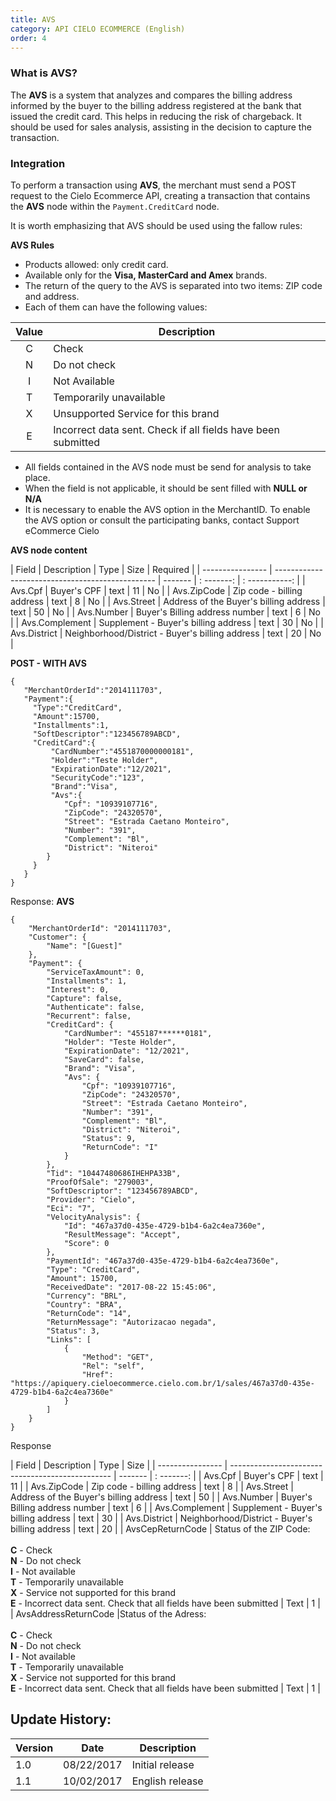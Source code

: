 ```yaml
---
title: AVS
category: API CIELO ECOMMERCE (English)
order: 4
---
```


### What is AVS?


The **AVS** is a system that analyzes and compares the billing address informed by the buyer to the billing address registered at the bank that issued the credit card. 
This helps in reducing the risk of chargeback. It should be used for sales analysis, assisting in the decision to capture the transaction.

### Integration

To perform a transaction using **AVS**, the merchant must send a POST request to the Cielo Ecommerce API, creating a transaction that contains the **AVS** node within the `Payment.CreditCard` node.

It is worth emphasizing that AVS should be used using the fallow rules:

**AVS Rules**

* Products allowed: only credit card.
* Available only for the **Visa, MasterCard and Amex** brands.
* The return of the query to the AVS is separated into two items: ZIP code and address.
* Each of them can have the following values:

 
| Value | Description                                                  |
|:-----:|--------------------------------------------------------------|
|     C | Check                                                        |
|     N | Do not check                                                 |
|     I | Not Available                                                |
|     T | Temporarily unavailable                                      |
|     X | Unsupported Service for this brand                           |
|     E | Incorrect data sent. Check if all fields have been submitted |

* All fields contained in the AVS node must be send for analysis to take place.
* When the field is not applicable, it should be sent filled with **NULL or N/A**
* It is necessary to enable the AVS option in the MerchantID. To enable the AVS option or consult the participating banks, contact Support eCommerce Cielo

**AVS node content**

| Field            | Description                                      | Type    | Size       | Required       |
| ---------------- | ------------------------------------------------ | ------- | : -------: | : -----------: |
| Avs.Cpf          | Buyer's CPF                                      | text    | 11         | No             |
| Avs.ZipCode      | Zip code - billing address                       | text    | 8          | No             |
| Avs.Street       | Address of the Buyer's billing address           | text    | 50         | No             |
| Avs.Number       | Buyer's Billing address number                   | text    | 6          | No             |
| Avs.Complement   | Supplement - Buyer's billing address             | text    | 30         | No             |
| Avs.District     | Neighborhood/District - Buyer's billing address  | text    | 20         | No             |




**POST - WITH AVS**
```
{
   "MerchantOrderId":"2014111703",
   "Payment":{
     "Type":"CreditCard",
     "Amount":15700,
     "Installments":1,
     "SoftDescriptor":"123456789ABCD",
     "CreditCard":{
         "CardNumber":"4551870000000181",
         "Holder":"Teste Holder",
         "ExpirationDate":"12/2021",
         "SecurityCode":"123",
         "Brand":"Visa",
         "Avs":{
        	"Cpf": "10939107716",
        	"ZipCode": "24320570",
        	"Street": "Estrada Caetano Monteiro",
        	"Number": "391",
        	"Complement": "Bl",
        	"District": "Niteroi"
    	}
     }
   }
}
```

Response: **AVS**

```
{
    "MerchantOrderId": "2014111703",
    "Customer": {
        "Name": "[Guest]"
    },
    "Payment": {
        "ServiceTaxAmount": 0,
        "Installments": 1,
        "Interest": 0,
        "Capture": false,
        "Authenticate": false,
        "Recurrent": false,
        "CreditCard": {
            "CardNumber": "455187******0181",
            "Holder": "Teste Holder",
            "ExpirationDate": "12/2021",
            "SaveCard": false,
            "Brand": "Visa",
            "Avs": {
                "Cpf": "10939107716",
                "ZipCode": "24320570",
                "Street": "Estrada Caetano Monteiro",
                "Number": "391",
                "Complement": "Bl",
                "District": "Niteroi",
                "Status": 9,
                "ReturnCode": "I"
            }
        },
        "Tid": "10447480686IHEHPA33B",
        "ProofOfSale": "279003",
        "SoftDescriptor": "123456789ABCD",
        "Provider": "Cielo",
        "Eci": "7",
        "VelocityAnalysis": {
            "Id": "467a37d0-435e-4729-b1b4-6a2c4ea7360e",
            "ResultMessage": "Accept",
            "Score": 0
        },
        "PaymentId": "467a37d0-435e-4729-b1b4-6a2c4ea7360e",
        "Type": "CreditCard",
        "Amount": 15700,
        "ReceivedDate": "2017-08-22 15:45:06",
        "Currency": "BRL",
        "Country": "BRA",
        "ReturnCode": "14",
        "ReturnMessage": "Autorizacao negada",
        "Status": 3,
        "Links": [
            {
                "Method": "GET",
                "Rel": "self",
                "Href": "https://apiquery.cieloecommerce.cielo.com.br/1/sales/467a37d0-435e-4729-b1b4-6a2c4ea7360e"
            }
        ]
    }
}
```


Response

| Field            | Description                                      | Type    | Size       | 
| ---------------- | ------------------------------------------------ | ------- | : -------: | 
| Avs.Cpf          | Buyer's CPF                                      | text    | 11         | 
| Avs.ZipCode      | Zip code - billing address                       | text    | 8          | 
| Avs.Street       | Address of the Buyer's billing address           | text    | 50         | 
| Avs.Number       | Buyer's Billing address number                   | text    | 6          | 
| Avs.Complement   | Supplement - Buyer's billing address             | text    | 30         | 
| Avs.District     | Neighborhood/District - Buyer's billing address  | text    | 20         | 
| AvsCepReturnCode | Status of the  ZIP Code:<br> <br> **C** - Check <br> **N** - Do not check <br> **I** - Not available <br> **T** - Temporarily unavailable <br> **X** - Service not supported for this brand <br> **E** - Incorrect data sent. Check that all fields have been submitted | Text | 1 |
| AvsAddressReturnCode |Status of the Adress:<br> <br> **C** - Check <br> **N** - Do not check <br> **I** - Not available <br> **T** - Temporarily unavailable <br> **X** - Service not supported for this brand <br> **E** - Incorrect data sent. Check that all fields have been submitted | Text | 1 |



## Update History:

| Version | Date       | Description     |
|---------|------------|-----------------|
| 1.0     | 08/22/2017 | Initial release |
| 1.1     | 10/02/2017 | English release |







